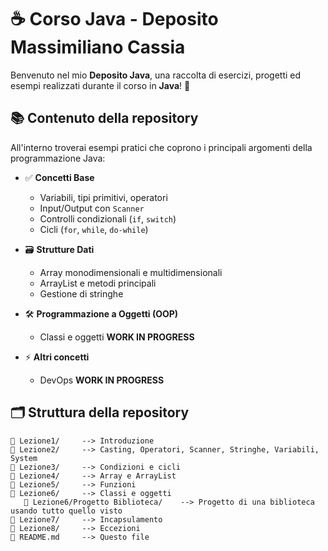 # ☕ Corso Java - Deposito Massimiliano Cassia

Benvenuto nel mio **Deposito Java**, una raccolta di esercizi, progetti ed esempi realizzati durante il corso in **Java**! 🚀



## 📚 Contenuto della repository

All'interno troverai esempi pratici che coprono i principali argomenti della programmazione Java:

- ✅ **Concetti Base**
  - Variabili, tipi primitivi, operatori
  - Input/Output con `Scanner`
  - Controlli condizionali (`if`, `switch`)
  - Cicli (`for`, `while`, `do-while`)

- 🗃️ **Strutture Dati**
  - Array monodimensionali e multidimensionali
  - ArrayList e metodi principali
  - Gestione di stringhe
    
- 🛠️ **Programmazione a Oggetti (OOP)**
  - Classi e oggetti
    **WORK IN PROGRESS**
  
- ⚡ **Altri concetti**
  - DevOps
   **WORK IN PROGRESS**



## 🗂️ Struttura della repository

```plaintext
📁 Lezione1/     --> Introduzione
📁 Lezione2/     --> Casting, Operatori, Scanner, Stringhe, Variabili, System
📁 Lezione3/     --> Condizioni e cicli
📁 Lezione4/     --> Array e ArrayList
📁 Lezione5/     --> Funzioni
📁 Lezione6/     --> Classi e oggetti
   📁 Lezione6/Progetto Biblioteca/    --> Progetto di una biblioteca usando tutto quello visto
📁 Lezione7/     --> Incapsulamento
📁 Lezione8/     --> Eccezioni 
📄 README.md     --> Questo file

